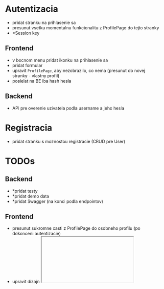 # Autentizacia

-   pridat stranku na prihlasenie sa
-   presunut vsetku momentalnu funkcionalitu z ProfilePage do tejto stranky
-   \*Session key

## Frontend

-   v bocnom menu pridat ikonku na prihlasenie sa
-   pridat formular
-   upravit `ProfilePage`, aby nezobrazilo, co nema (presunut do novej stranky - vlastny profil)
-   posielat na BE iba hash hesla

## Backend

-   API pre overenie uzivatela podla username a jeho hesla

# Registracia

-   pridat stranku s moznostou registracie (CRUD pre User)

# TODOs

## Backend

-   \*pridat testy
-   \*pridat demo data
-   \*pridat Swagger (na konci podla endpointov)

## Frontend

-   presunut sukromne casti z ProfilePage do osobneho profilu (po dokonceni autentizacie)
-   upravit dizajn <iframe> vo VideoPlayer (pouzit <video-react>)
-   opravit zvysovanie count (App.tsx):
    -   upravit /inc, /dec cez streamKey
    -   sekcia Profiles/Link nema zvysovat count uzivatelovi (momentalne zvysuje)
    -   \*opravit pricitavanie count-ov (momentalne sa pricita +2, nie +1)

# Refactor (na konci)

-   odstranit nepouzite funkcie
-   presunut konstanty do samostnych suborov
-   skontrolovat syntax pomocou LINT-u
-   usporiadat importy
-   zlucenie DB modelov cez TS typy (aj FE, aj BE)

## Backend

-   pridat vsade status kody

## Frontend

-   pridat url cesty do suboru s konstantami
-   odstranit priecinok `store`
-   odstranit nepouzite komponenty
-   odstranit nepouzite veci z `/public`
-   odstranit nepouzite veci z `/assets`
